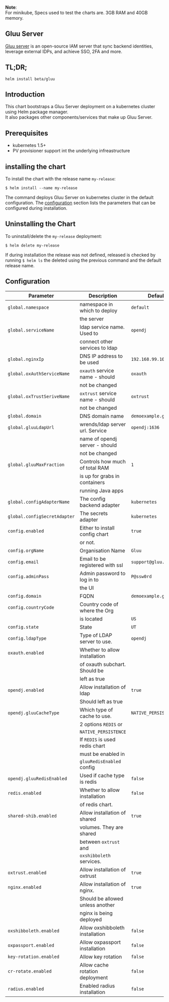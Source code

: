 **Note**:  
For minikube, Specs used to test the charts are. 3GB RAM and 40GB memory.

## Gluu Server

[Gluu server](https://www.google.com) is an open-source IAM server that sync backend identities, leverage external IDPs, and achieve SSO, 2FA and more.

## TL;DR;

`helm install beta/gluu`

## Introduction

This chart bootstraps a Gluu Server deployment on a kubernetes cluster using Helm package manager.  
It also packages other components/services that make up Gluu Server.

## Prerequisites

- kubernetes 1.5+ 
- PV provisioner support int the underlying infreastructure

## installing the chart

To install the chart with the release name `my-release`:

`$ helm install --name my-release`

The command deploys Gluu Server on kubernetes cluster in the default configuration. The [configuration](https://github.com/mirr_254/gluu-server-helm/tree/medit-charts#configuration) section lists the parameters that can be configured during installation.

## Uninstalling the Chart

To uninstall/delete the `my-release` deployment:

`$ helm delete my-release`

If during installation the release was not defined, released is checked by running `$ helm ls` the deleted using the previous command and the default release name.

## Configuration

|       Parameter              |      Description                |Default                             |
|------------------------------|---------------------------------|------------------------------------|
| `global.namespace`           | namespace in which to deploy    | `default`                          |
|                              | the server                      |                                    |
| `global.serviceName`         | ldap service name. Used to      | `opendj`                           |
|                              | connect other services to ldap  |                                    |
| `global.nginxIp`             | DNS IP address to be used       | `192.168.99.100`                   |
| `global.oxAuthServiceName`   | `oxauth` service name - should  |  `oxauth`                          |
|                              | not be changed                  |                                    |
|`global.oxTrustSeriveName`    | `oxtrust` service name - should | `oxtrust`                          |
|                              | not be changed                  |                                    |
| `global.domain`              | DNS domain name                 | `demoexample.gluu.org`             |
| `global.gluuLdapUrl`         | wrends/ldap server url. Service |  `opendj:1636`                     |
|                              | name of opendj server - should  |                                    |
|                              | not be changed                  |                                    |
| `global.gluuMaxFraction`     | Controls how much of total RAM  |  `1`                               |
|                              | is up for grabs in containers   |                                    |
|                              | running Java apps               |                                    |
| `global.configAdapterName`   | The config backend adapter      | `kubernetes`                       |
| `global.configSecretAdapter` | The secrets adapter             | `kubernetes`                       |
| `config.enabled`             | Either to install config chart  | `true`                             |
|                              | or not.                         |                                    |
| `config.orgName`             | Organisation Name               | `Gluu`                             |
| `config.email`               | Email to be registered with ssl | `support@gluu.org`                 |
| `config.adminPass`           | Admin password to log in to     | `P@ssw0rd`                         |
|                              | the UI                          |                                    |
| `config.domain`              | FQDN                            | `demoexample.gluu.org`             |
| `config.countryCode`         | Country code of where the Org   |                                    |
|                              | is located                      | `US`                               |
| `config.state`               | State                           | `UT`                               |
| `config.ldapType`            | Type of LDAP server to use.     | `opendj`                           |
| `oxauth.enabled`             | Whether to allow installation   |                                    |
|                              | of oxauth subchart. Should be   |                                    |
|                              | left as true                    |                                    |
| `opendj.enabled`             | Allow installation of ldap      | `true`                             |
|                              | Should left as true             |                                    |
| `opendj.gluuCacheType`       | Which type of cache to use.     |  `NATIVE_PERSISTENCE`              |
|                              | 2 options `REDIS` or            |                                    |
|                              | `NATIVE_PERSISTENCE`            |                                    |
|                              | If `REDIS` is used redis chart  |                                    |
|                              | must be enabled in              |                                    |
|                              | `gluuRedisEnabled` config       |                                    |
| `opendj.gluuRedisEnabled`    | Used if cache type is redis     | `false`                            |
| `redis.enabled`              | Whether to allow installation   | `false`                            |
|                              | of redis chart.                 |                                    |
| `shared-shib.enabled`        | Allow installation of shared    | `true`                             |
|                              | volumes. They are shared        |                                    |
|                              | between `oxtrust` and           |                                    |
|                              | `oxshibboleth` services.        |                                    |
| `oxtrust.enabled`            | Allow installation of oxtrust   |  `true`                            |
| `nginx.enabled`              | Allow installation of nginx.    |  `true`                            |
|                              | Should be allowed unless another|                                    |
|                              | nginx is being deployed         |                                    |
| `oxshibboleth.enabled`       | Allow oxshibboleth installation | `false`                            |
| `oxpassport.enabled`         | Allow oxpassport installation   | `false`                            |
| `key-rotation.enabled`       | Allow key rotation              | `false`                            |
| `cr-rotate.enabled`          | Allow cache rotation deployment | `false`                            |
| `radius.enabled`             | Enabled radius installation     | `false`                            |